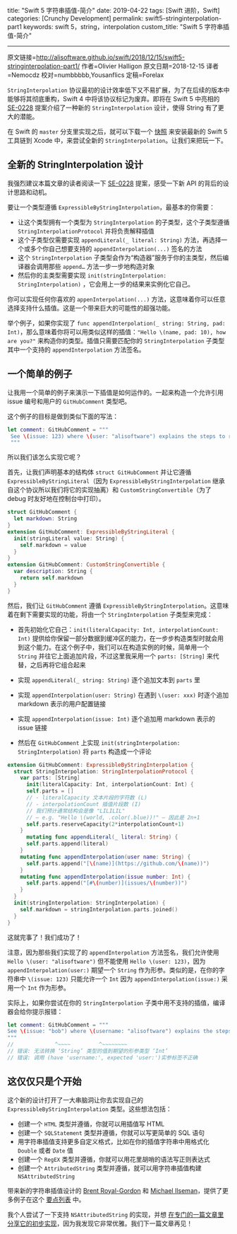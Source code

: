 title: "Swift 5 字符串插值-简介"
date: 2019-04-22
tags: [Swift 进阶，Swift]
categories: [Crunchy Development]
permalink: swift5-stringinterpolation-part1
keywords: swift 5，string，interpolation
custom_title: "Swift 5 字符串插值-简介"

---

原文链接=http://alisoftware.github.io/swift/2018/12/15/swift5-stringinterpolation-part1/
作者=Olivier Halligon
原文日期=2018-12-15
译者=Nemocdz
校对=numbbbbb,Yousanflics
定稿=Forelax

 <!--此处开始正文-->

 `StringInterpolation` 协议最初的设计效率低下又不易扩展，为了在后续的版本中能够将其彻底重构，Swift 4 中将该协议标记为废弃。即将在 Swift 5 中亮相的 [SE-0228](https://github.com/apple/swift-evolution/blob/master/proposals/0228-fix-expressiblebystringinterpolation.md) 提案介绍了一种新的 `StringInterpolation` 设计，使得 String 有了更大的潜能。

 <!--more-->

 在 Swift 的 `master` 分支里实现之后，就可以下载一个 [快照](https://swift.org/download/#snapshots) 来安装最新的 Swift 5 工具链到 Xcode 中，来尝试全新的 `StringInterpolation`。让我们来把玩一下。

 ## 全新的 StringInterpolation 设计

 我强烈建议本篇文章的读者阅读一下 [SE-0228](https://github.com/apple/swift-evolution/blob/master/proposals/0228-fix-expressiblebystringinterpolation.md) 提案，感受一下新 API 的背后的设计思路和动机。

 要让一个类型遵循 `ExpressibleByStringInterpolation`，最基本的你需要：

* 让这个类型拥有一个类型为 `StringInterpolation` 的子类型，这个子类型遵循 `StringInterpolationProtocol` 并将负责解释插值
* 这个子类型仅需要实现 `appendLiteral(_ literal: String)` 方法，再选择一个或多个你自己想要支持的 `appendInterpolation(...)` 签名的方法
* 这个 `StringInterpolation` 子类型会作为“构造器”服务于你的主类型，然后编译器会调用那些 `append…` 方法一步一步地构造对象
* 然后你的主类型需要实现 `init(stringInterpolation: StringInterpolation)` ，它会用上一步的结果来实例化它自己。

你可以实现任何你喜欢的 `appenInterpolation(...)` 方法，这意味着你可以任意选择支持什么插值。这是一个带来巨大的可能性的超强功能。

举个例子，如果你实现了 `func appendInterpolation(_ string: String, pad: Int)`，那么意味着你将可以用类似这样的插值：`"Hello \(name, pad: 10), how are you?"` 来构造你的类型。插值只需要匹配你的 `StringInterpolation` 子类型其中一个支持的 `appendInterpolation` 方法签名。

## 一个简单的例子

让我用一个简单的例子来演示一下插值是如何运作的。一起来构造一个允许引用 issue 编号和用户的 `GitHubComment` 类型吧。

这个例子的目标是做到类似下面的写法：

 ```swift
let comment: GitHubComment = """
  See \(issue: 123) where \(user: "alisoftware") explains the steps to reproduce.
  """
```

所以我们该怎么实现它呢？

首先，让我们声明基本的结构体 `struct GitHubComment` 并让它遵循 `ExpressibleByStringLiteral`（因为 `ExpressibleByStringInterpolation` 继承自这个协议所以我们将它的实现抽离）和 `CustomStringConvertible`（为了 debug 时友好地在控制台中打印）。

```swift
struct GitHubComment {
  let markdown: String
}
extension GitHubComment: ExpressibleByStringLiteral {
  init(stringLiteral value: String) {
    self.markdown = value
  }
}
extension GitHubComment: CustomStringConvertible {
  var description: String {
    return self.markdown
  }
}
```

然后，我们让 `GitHubComment` 遵循 `ExpressibleByStringInterpolation`。这意味着在剩下需要实现的功能，将由一个 `StringInterpolation` 子类型来完成：

* 首先初始化它自己：`init(literalCapacity: Int, interpolationCount: Int)` 提供给你保留一部分数据到缓冲区的能力，在一步步构造类型时就会用到这个能力。在这个例子中，我们可以在构造实例的时候，简单用一个 `String` 并往它上面追加片段，不过这里我采用一个 `parts: [String]` 来代替，之后再将它组合起来

* 实现 `appendLiteral(_ string: String)` 逐个追加文本到 `parts` 里

* 实现 `appendInterpolation(user: String)` 在遇到 `\(user: xxx)` 时逐个追加 markdown 表示的用户配置链接

* 实现 `appendInterpolation(issue: Int)` 逐个追加用 markdown 表示的 issue 链接

* 然后在 `GitHubComment` 上实现 `init(stringInterpolation: StringInterpolation)` 将 `parts` 构造成一个评论

```swift
extension GitHubComment: ExpressibleByStringInterpolation {
  struct StringInterpolation: StringInterpolationProtocol {
    var parts: [String]
      init(literalCapacity: Int, interpolationCount: Int) {
      self.parts = []
      // - literalCapacity 文本片段的字符数 (L)
      // - interpolationCount 插值片段数 (I)
      // 我们预计通常结构会是像 "LILILIL"
      // — e.g. "Hello \(world, .color(.blue))!" — 因此是 2n+1
      self.parts.reserveCapacity(2*interpolationCount+1)
    }
      mutating func appendLiteral(_ literal: String) {
      self.parts.append(literal)
    }
    mutating func appendInterpolation(user name: String) {
      self.parts.append("[\(name)](https://github.com/\(name))")
    }
    mutating func appendInterpolation(issue number: Int) {
      self.parts.append("[#\(number)](issues/\(number))")
    }
  }
  init(stringInterpolation: StringInterpolation) {
    self.markdown = stringInterpolation.parts.joined()
  }
}
```

这就完事了！我们成功了！

注意，因为那些我们实现了的 `appendInterpolation` 方法签名，我们允许使用 `Hello \(user: "alisoftware")` 但不能使用 `Hello \(user: 123)`，因为 `appendInterpolation(user:)` 期望一个 `String` 作为形参。类似的是，在你的字符串中 `\(issue: 123)` 只能允许一个 `Int` 因为 `appendInterpolation(issue:)` 采用一个 `Int` 作为形参。

实际上，如果你尝试在你的 `StringInterpolation` 子类中用不支持的插值，编译器会给你提示报错：

```swift
let comment: GitHubComment = """
See \(issue: "bob") where \(username: "alisoftware") explains the steps to reproduce.
"""
//             ^~~~~         ^~~~~~~~~
// 错误: 无法转换 ‘String’ 类型的值到期望的形参类型 ‘Int’
// 错误: 调用 (have 'username:', expected 'user:')实参标签不正确
```

## 这仅仅只是个开始

这个新的设计打开了一大串脑洞让你去实现自己的 `ExpressibleByStringInterpolation` 类型。这些想法包括：

* 创建一个 `HTML` 类型并遵循，你就可以用插值写 HTML 
* 创建一个 `SQLStatement` 类型并遵循，你就可以写更简单的 SQL 语句
* 用字符串插值支持更多自定义格式，比如在你的插值字符串中用格式化 `Double` 或者 `Date` 值
* 创建一个 `RegEX` 类型并遵循，你就可以用花里胡哨的语法写正则表达式
* 创建一个 `AttributedString` 类型并遵循，就可以用字符串插值构建 `NSAttributedString` 

带来新的字符串插值设计的 [Brent Royal-Gordon](https://github.com/brentdax) 和 [Michael Ilseman](https://github.com/milseman)，提供了更多例子在这个 [要点列表](https://gist.github.com/brentdax/0b46ce25b7da1049e61b4669352094b6) 中。

我个人尝试了一下支持 `NSAttributedString` 的实现，并想 [在专门的一篇文章里分享它的初步实现](http://alisoftware.github.io/swift/2018/12/16/swift5-stringinterpolation-part2/)，因为我发现它非常优雅。我们下一篇文章再见！